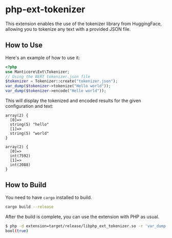 # php-ext-tokenizer

This extension enables the use of the tokenizer library from HuggingFace, allowing you to tokenize any text with a provided JSON file.

## How to Use

Here's an example of how to use it:

```php
<?php
use Manticore\Ext\Tokenizer;
// Using the BERT tokenizer.json file
$tokenizer = Tokenizer::create("tokenizer.json");
var_dump($tokenizer->tokenize("Hello world"));
var_dump($tokenizer->encode("Hello world"));
```

This will display the tokenized and encoded results for the given configuration and text:

```text
array(2) {
  [0]=>
  string(5) "hello"
  [1]=>
  string(5) "world"
}

array(2) {
  [0]=>
  int(7592)
  [1]=>
  int(2088)
}
```

## How to Build

You need to have `cargo` installed to build.

```bash
cargo build --release
```

After the build is complete, you can use the extension with PHP as usual.

```bash
$ php -d extension=target/release/libphp_ext_tokenizer.so -r 'var_dump(class_exists("Manticore\Ext\Tokenizer"));'
bool(true)
```
